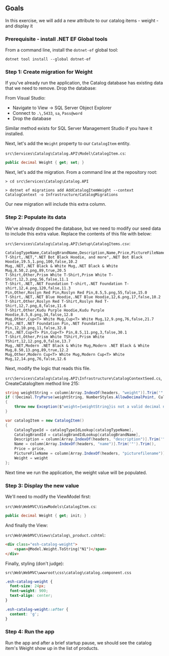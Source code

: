 
## Goals

In this exercise, we will add a new attribute to our catalog items - weight - and display it

### Prerequisite - install .NET EF Global tools

From a command line, install the `dotnet-ef` global tool:

```
dotnet tool install --global dotnet-ef
```

### Step 1: Create migration for Weight

If you've already run the application, the Catalog database has existing data that we need to remove. Drop the database:


From Visual Studio:

- Navigate to View -> SQL Server Object Explorer
- Connect to `.\,5433`, `sa`, `Pass@word`
- Drop the database

Similar method exists for SQL Server Management Studio if you have it installed.

Next, let's add the `Weight` property to our `CatalogItem` entity.

`src\Services\Catalog\Catalog.API\Model\CatalogItem.cs`:

```csharp
public decimal Weight { get; set; } 
```

Next, let's add the migration. From a command line at the repository root:

```
> cd src\Services\Catalog\Catalog.API

> dotnet ef migrations add AddCatalogItemWeight --context CatalogContext -o Infrastructure/CatalogMigrations
```

Our new migration will include this extra column.

### Step 2: Populate its data

We've already dropped the database, but we need to modify our seed data to include this extra value. Replace the contents of this file with below:

`src\Services\Catalog\Catalog.API\Setup\CatalogItems.csv`:

```
CatalogTypeName,CatalogBrandName,Description,Name,Price,PictureFileName,availablestock,onreorder,weight
T-Shirt,.NET,".NET Bot Black Hoodie, and more",.NET Bot Black Hoodie,19.5,1.png,100,false,10.2
Mug,.NET,.NET Black & White Mug,.NET Black & White Mug,8.50,2.png,89,true,20.5
T-Shirt,Other,Prism White T-Shirt,Prism White T-Shirt,12,3.png,56,false,11.1
T-Shirt,.NET,.NET Foundation T-shirt,.NET Foundation T-shirt,12,4.png,120,false,11.3
Pin,Other,Roslyn Red Pin,Roslyn Red Pin,8.5,5.png,55,false,15.0
T-Shirt,.NET,.NET Blue Hoodie,.NET Blue Hoodie,12,6.png,17,false,10.2
T-Shirt,Other,Roslyn Red T-Shirt,Roslyn Red T-Shirt,12,7.png,8,false,11.6
T-Shirt,Other,Kudu Purple Hoodie,Kudu Purple Hoodie,8.5,8.png,34,false,12.8
Mug,Other,Cup<T> White Mug,Cup<T> White Mug,12,9.png,76,false,21.7
Pin,.NET,.NET Foundation Pin,.NET Foundation Pin,12,10.png,11,false,32.8
Pin,.NET,Cup<T> Pin,Cup<T> Pin,8.5,11.png,3,false,30.1
T-Shirt,Other,Prism White TShirt,Prism White TShirt,12,12.png,0,false,13.7
Mug,.NET,Modern .NET Black & White Mug,Modern .NET Black & White Mug,8.50,13.png,89,true,12.2
Mug,Other,Modern Cup<T> White Mug,Modern Cup<T> White Mug,12,14.png,76,false,12.6
```

Next, modify the logic that reads this file.

`src\Services\Catalog\Catalog.API\Infrastructure\CatalogContextSeed.cs`,  CreateCatalogItem method line 215:

```csharp
string weightString = column[Array.IndexOf(headers, "weight")].Trim('"').Trim();
if (!Decimal.TryParse(weightString, NumberStyles.AllowDecimalPoint, CultureInfo.InvariantCulture, out Decimal weight))
{
    throw new Exception($"weight={weightString}is not a valid decimal number");
}

var catalogItem = new CatalogItem()
{
    CatalogTypeId = catalogTypeIdLookup[catalogTypeName],
    CatalogBrandId = catalogBrandIdLookup[catalogBrandName],
    Description = column[Array.IndexOf(headers, "description")].Trim('"').Trim(),
    Name = column[Array.IndexOf(headers, "name")].Trim('"').Trim(),
    Price = price,
    PictureFileName = column[Array.IndexOf(headers, "picturefilename")].Trim('"').Trim(),
    Weight = weight
};
```

Next time we run the application, the weight value will be populated.

### Step 3: Display the new value

We'll need to modify the ViewModel first:

`src\Web\WebMVC\ViewModels\CatalogItem.cs`:

```csharp
public decimal Weight { get; init; }
```

And finally the View:

`src\Web\WebMVC\Views\Catalog\_product.cshtml`:

```html
<div class="esh-catalog-weight">
    <span>@Model.Weight.ToString("N1")</span>
</div>
```

Finally, styling (don't judge):

`src\Web\WebMVC\wwwroot\css\catalog\catalog.component.css`

```css
.esh-catalog-weight {
  font-size: 24px;
  font-weight: 900;
  text-align: center;
}

.esh-catalog-weight::after {
  content: 'g';
}

```

### Step 4: Run the app

Run the app and after a brief startup pause, we should see the catalog item's Weight show up in the list of products.
